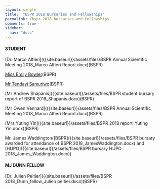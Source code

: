 ```yaml
---
layout: single
title:  "BSPR 2018 Bursaries and Fellowships"
permalink: /bspr-2018-bursaries-and-fellowships
comments: true
sidebar:
  nav: "docs"
---
```


#### STUDENT

[Dr. Marco Alfieri]({{site.baseurl}}/assets/files/BSPR Annual Scientific Meeting 2018_Marco Alfieri Report.docx)(BSPR)

[Miss Emily Bowler]({{site.baseurl}}/assets/files/EmilyBowler_BSPR_annual_conference_2018_student_report.docx)(BSPR)

[Mr Tendayi Samuriwo]({{site.baseurl}}/assets/files/EmilyBowler_BSPR_annual_conference_2018_student_report.docx)(BSPR)

[Mr Andrew Shapanis]({{site.baseurl}}/assets/files/BSPR student bursary report of BSPR 2018_Shapanis.docx)(BSPR)

[Mr Owen Vennard]({{site.baseurl}}/assets/files/BSPR Annual Scientific Meeting 2018_Marco Alfieri Report.docx)(BSPR)

[Mrs Yuting Yin]({{site.baseurl}}/assets/files/BSPR 2018 report_Yuting Yin.docx)(BSPR)

Mr. James Waddington([BSPR]({{site.baseurl}}/assets/files/BSPR bursary awarded for attendance of BSPR 2018_JamesWaddington.docx) and [HUPO]({{site.baseurl}}/assets/files/BSPR bursary HUPO 2018_James_Waddington.docx))



#### MJ DUNN FELLOW

[Dr. Julien  Peltier]({{site.baseurl}}/assets/files/BSPR 2018_Dunn_fellow_Julien peltier.docx)(BSPR)